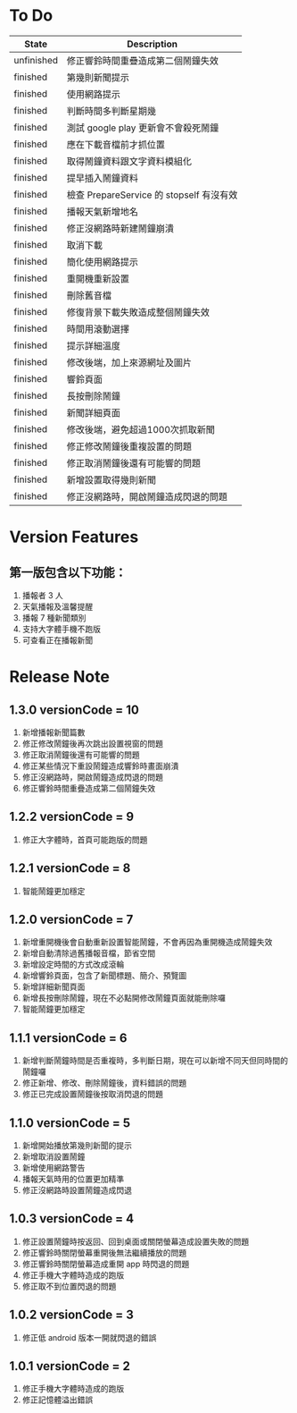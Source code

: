 

# To Do
| State      | Description                 |
|------------|-----------------------------|
| unfinished | 修正響鈴時間重疊造成第二個鬧鐘失效 |
| finished   | 第幾則新聞提示 |
| finished   | 使用網路提示 |
| finished   | 判斷時間多判斷星期幾 |
| finished   | 測試 google play 更新會不會殺死鬧鐘 |
| finished   | 應在下載音檔前才抓位置 |
| finished   | 取得鬧鐘資料跟文字資料模組化 |
| finished   | 提早插入鬧鐘資料 |
| finished   | 檢查 PrepareService 的 stopself 有沒有效 |
| finished   | 播報天氣新增地名 |
| finished   | 修正沒網路時新建鬧鐘崩潰 |
| finished   | 取消下載 |
| finished   | 簡化使用網路提示 |
| finished   | 重開機重新設置 | 
| finished   | 刪除舊音檔 |
| finished   | 修復背景下載失敗造成整個鬧鐘失效 |
| finished   | 時間用滾動選擇 |
| finished   | 提示詳細溫度 |
| finished   | 修改後端，加上來源網址及圖片 |
| finished   | 響鈴頁面 |
| finished   | 長按刪除鬧鐘 |
| finished   | 新聞詳細頁面 |
| finished   | 修改後端，避免超過1000次抓取新聞 |
| finished   | 修正修改鬧鐘後重複設置的問題 |
| finished   | 修正取消鬧鐘後還有可能響的問題 |
| finished   | 新增設置取得幾則新聞 |
| finished   | 修正沒網路時，開啟鬧鐘造成閃退的問題 |


# Version Features
## 第一版包含以下功能：
1. 播報者 3 人
2. 天氣播報及溫馨提醒
3. 播報 7 種新聞類別
4. 支持大字體手機不跑版
5. 可查看正在播報新聞

# Release Note
## 1.3.0 versionCode = 10
1. 新增播報新聞篇數
2. 修正修改鬧鐘後再次跳出設置視窗的問題
3. 修正取消鬧鐘後還有可能響的問題
4. 修正某些情況下重設鬧鐘造成響鈴時畫面崩潰
5. 修正沒網路時，開啟鬧鐘造成閃退的問題
6. 修正響鈴時間重疊造成第二個鬧鐘失效

## 1.2.2 versionCode = 9
1. 修正大字體時，首頁可能跑版的問題

## 1.2.1 versionCode = 8
1. 智能鬧鐘更加穩定

## 1.2.0 versionCode = 7
1. 新增重開機後會自動重新設置智能鬧鐘，不會再因為重開機造成鬧鐘失效
2. 新增自動清除過舊播報音檔，節省空間
3. 新增設定時間的方式改成滾輪
4. 新增響鈴頁面，包含了新聞標題、簡介、預覽圖
5. 新增詳細新聞頁面
6. 新增長按刪除鬧鐘，現在不必點開修改鬧鐘頁面就能刪除囉
7. 智能鬧鐘更加穩定

## 1.1.1 versionCode = 6
1. 新增判斷鬧鐘時間是否重複時，多判斷日期，現在可以新增不同天但同時間的鬧鐘囉
2. 修正新增、修改、刪除鬧鐘後，資料錯誤的問題
3. 修正已完成設置鬧鐘後按取消閃退的問題
  
## 1.1.0 versionCode = 5
1. 新增開始播放第幾則新聞的提示
2. 新增取消設置鬧鐘
3. 新增使用網路警告
4. 播報天氣時用的位置更加精準
5. 修正沒網路時設置鬧鐘造成閃退
    
## 1.0.3 versionCode = 4
1. 修正設置鬧鐘時按返回、回到桌面或關閉螢幕造成設置失敗的問題
2. 修正響鈴時關閉螢幕重開後無法繼續播放的問題
3. 修正響鈴時關閉螢幕造成重開 app 時閃退的問題
4. 修正手機大字體時造成的跑版
5. 修正取不到位置閃退的問題
  
## 1.0.2 versionCode = 3
1. 修正低 android 版本一開就閃退的錯誤
  
## 1.0.1 versionCode = 2
1. 修正手機大字體時造成的跑版
2. 修正記憶體溢出錯誤
